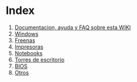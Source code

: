 <!-- TITLE: Index -->
<!-- SUBTITLE: Tabla de contenido -->

# Index
1. <a href="http://192.168.1.128/wiki"> Documentacion, ayuda y FAQ sobre esta WIKI </a>
2. <a href="http://192.168.1.128/Windows"> Windows </a>
2. <a href="http://192.168.1.128/Freenas"> Freenas </a>
3. <a href="http://192.168.1.128/Impresoras"> Impresoras </a>
4. <a href="http://192.168.1.128/#"> Notebooks </a>
5. <a href="http://192.168.1.128/#"> Torres de escritorio </a>
6. <a href="http://192.168.1.128/#"> BIOS </a>
6. <a href="http://192.168.1.128/#"> Otros </a>